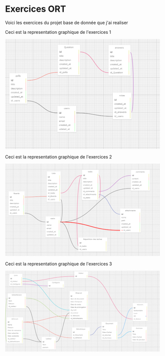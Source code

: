 # Exercices ORT
Voici les exercices du projet base de donnée que j'ai realiser

Ceci est la representation graphique de l'exercices 1

![Alt text](exo%201%20sondage%20capture.png "Exercices 1")

Ceci est la representation graphique de l'exercices 2

![Alt text](exo%202%20tache%20capture.png "Exercices 2")


Ceci est la representation graphique de l'exercices 3

![Alt text](exo3.png "Exercices 3")

